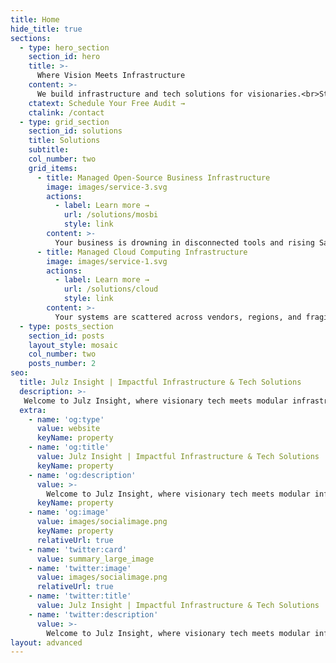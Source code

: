 ```yaml
---
title: Home
hide_title: true
sections:
  - type: hero_section
    section_id: hero
    title: >-
      Where Vision Meets Infrastructure
    content: >-
      We build infrastructure and tech solutions for visionaries.<br>Strategically Engineered. Scalable by Design. Excellently Crafted. Built for Impact.
    ctatext: Schedule Your Free Audit →
    ctalink: /contact
  - type: grid_section
    section_id: solutions
    title: Solutions
    subtitle: 
    col_number: two
    grid_items:
      - title: Managed Open-Source Business Infrastructure
        image: images/service-3.svg
        actions:
          - label: Learn more →
            url: /solutions/mosbi
            style: link
        content: >-
          Your business is drowning in disconnected tools and rising SaaS costs. Every workflow is a workaround, every report a reconciliation. You’re not inefficient; your infrastructure is.<br>We fix that.<br>Julz Insight delivers a unified, modular open-source stack—ERP, CRM, documents, automation, dashboards. All designed, deployed, and managed for scale. You get clarity, control, and speed. We handle the complexity.<br>**Let’s build the backbone your business deserves.**
      - title: Managed Cloud Computing Infrastructure
        image: images/service-1.svg
        actions:
          - label: Learn more →
            url: /solutions/cloud
            style: link
        content: >-
          Your systems are scattered across vendors, regions, and fragile hosting setups. Every outage is a scramble, every deployment a gamble. You’re not unstable; your cloud strategy is. <br>We fix that.<br>Julz Insight delivers sovereign, automation-ready cloud environments, On-Prem, Hybrid, or Multi-region. Built for uptime, control, and scale. You get resilience, observability, and speed. We handle the orchestration.<br>**Let’s deploy the infrastructure you deserve.**
  - type: posts_section
    section_id: posts
    layout_style: mosaic
    col_number: two
    posts_number: 2
seo:
  title: Julz Insight | Impactful Infrastructure & Tech Solutions
  description: >-
   Welcome to Julz Insight, where visionary tech meets modular infrastructure. Empowering founders to scale with clarity, speed, and zero friction.
  extra:
    - name: 'og:type'
      value: website
      keyName: property
    - name: 'og:title'
      value: Julz Insight | Impactful Infrastructure & Tech Solutions
      keyName: property
    - name: 'og:description'
      value: >-
        Welcome to Julz Insight, where visionary tech meets modular infrastructure. Empowering founders to scale with clarity, speed, and zero friction.
      keyName: property
    - name: 'og:image'
      value: images/socialimage.png
      keyName: property
      relativeUrl: true
    - name: 'twitter:card'
      value: summary_large_image
    - name: 'twitter:image'
      value: images/socialimage.png
      relativeUrl: true
    - name: 'twitter:title'
      value: Julz Insight | Impactful Infrastructure & Tech Solutions
    - name: 'twitter:description'
      value: >-
        Welcome to Julz Insight, where visionary tech meets modular infrastructure. Empowering founders to scale with clarity, speed, and zero friction.
layout: advanced
---
```


